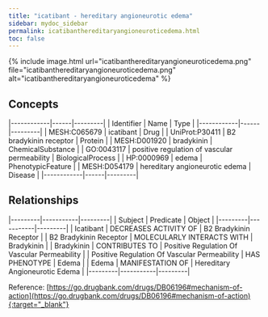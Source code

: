 ```yaml
---
title: "icatibant - hereditary angioneurotic edema"
sidebar: mydoc_sidebar
permalink: icatibanthereditaryangioneuroticedema.html
toc: false 
---
```


{% include image.html url="icatibanthereditaryangioneuroticedema.png" file="icatibanthereditaryangioneuroticedema.png" alt="icatibanthereditaryangioneuroticedema" %}

## Concepts

|------------|------|---------|
| Identifier | Name | Type    |
|------------|------|---------|
| MESH:C065679 | icatibant | Drug |
| UniProt:P30411 | B2 bradykinin receptor | Protein |
| MESH:D001920 | bradykinin | ChemicalSubstance |
| GO:0043117 | positive regulation of vascular permeability | BiologicalProcess |
| HP:0000969 | edema | PhenotypicFeature |
| MESH:D054179 | hereditary angioneurotic edema | Disease |
|------------|------|---------|

## Relationships

|---------|-----------|---------|
| Subject | Predicate | Object  |
|---------|-----------|---------|
| Icatibant | DECREASES ACTIVITY OF | B2 Bradykinin Receptor |
| B2 Bradykinin Receptor | MOLECULARLY INTERACTS WITH | Bradykinin |
| Bradykinin | CONTRIBUTES TO | Positive Regulation Of Vascular Permeability |
| Positive Regulation Of Vascular Permeability | HAS PHENOTYPE | Edema |
| Edema | MANIFESTATION OF | Hereditary Angioneurotic Edema |
|---------|-----------|---------|

Reference: [https://go.drugbank.com/drugs/DB06196#mechanism-of-action](https://go.drugbank.com/drugs/DB06196#mechanism-of-action){:target="_blank"}